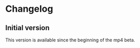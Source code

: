 Changelog
=========

Initial version
---------------

This version is available since the beginning of the mp4 beta.